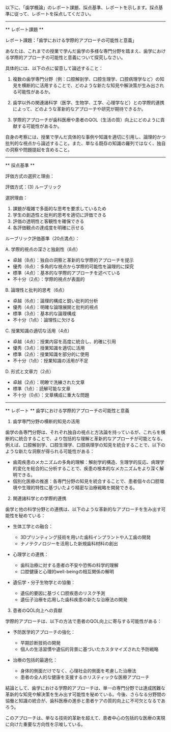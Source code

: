 以下に、「歯学概論」のレポート課題、採点基準、レポートを示します。採点基準に従って、レポートを採点してください。

---------------------------------------
** レポート課題 **

レポート課題：「歯学における学際的アプローチの可能性と意義」

あなたは、これまでの授業で学んだ歯学の多様な専門分野を踏まえ、歯学における学際的アプローチの可能性と意義について探究しなさい。

具体的には、以下の点に留意して論述すること：

1. 複数の歯学専門分野（例：口腔解剖学、口腔生理学、口腔病理学など）の知見を横断的に活用することで、どのような新たな知見や解決策が生み出される可能性があるか。

2. 歯学以外の関連諸科学（医学、生物学、工学、心理学など）との学際的連携によって、どのような革新的なアプローチや研究が期待できるか。

3. 学際的アプローチが歯科医療や患者のQOL（生活の質）向上にどのように貢献する可能性があるか。

自身の考察には、授業で学んだ具体的な事例や知識を適切に引用し、論理的かつ批判的な視点から論述すること。また、単なる既存の知識の羅列ではなく、独自の洞察や問題提起を含めること。

---------------------------------------
** 採点基準 **

評価方式の選択と理由：

評価方式：(3) ルーブリック

選択理由：
1. 課題が複雑で多面的な思考を要求しているため
2. 学生の創造性と批判的思考を適切に評価できる
3. 評価の透明性と客観性を確保できる
4. 各評価観点の達成度を明確に示せる

ルーブリック評価基準（20点満点）：

A. 学際的視点の深さと独創性（8点）
- 卓越（8点）：独自の洞察と革新的な学際的アプローチを提示
- 優秀（6点）：多角的な視点から学際的可能性を論理的に探究
- 標準（4点）：基本的な学際的アプローチを述べている
- 不十分（2点）：学際的視点が表面的

B. 論理性と批判的思考（6点）
- 卓越（6点）：論理的構成と鋭い批判的分析
- 優秀（4点）：明確な論理展開と批判的視点
- 標準（3点）：基本的な論理構成
- 不十分（1点）：論理性に欠ける

C. 授業知識の適切な活用（4点）
- 卓越（4点）：授業内容を高度に統合し、的確に引用
- 優秀（3点）：授業知識を適切に活用
- 標準（2点）：授業知識を部分的に使用
- 不十分（1点）：授業知識の活用が不足

D. 形式と文章力（2点）
- 卓越（2点）：明瞭で洗練された文章
- 標準（1点）：読解可能な文章
- 不十分（0点）：文章構成に重大な問題

---------------------------------------
** レポート **
歯学における学際的アプローチの可能性と意義

1. 歯学専門分野の横断的知見の活用

歯学の各専門分野は、それぞれ独自の視点と方法論を持っているが、これらを横断的に統合することで、より包括的な理解と革新的なアプローチが可能となる。例えば、口腔解剖学、口腔生理学、口腔病理学の知見を統合することで、以下のような新たな洞察が得られる可能性がある：

- 歯周疾患のメカニズムの多角的理解：解剖学的構造、生理学的反応、病理学的変化を総合的に分析することで、疾患の根本的なメカニズムをより深く解明できる。
- 個別化医療の推進：各専門分野の知見を統合することで、患者個々の口腔環境や生理的特性に基づいたより精密な治療戦略を開発できる。

2. 関連諸科学との学際的連携

歯学と他の科学分野との連携は、以下のような革新的なアプローチを生み出す可能性を秘めている：

- 生体工学との融合：
  * 3Dプリンティング技術を用いた歯科インプラントや人工歯の開発
  * ナノテクノロジーを活用した新規歯科材料の創出

- 心理学との連携：
  * 歯科治療に対する患者の不安や恐怖の科学的理解
  * 口腔健康と心理的well-beingの相互関係の解明

- 遺伝学・分子生物学との協働：
  * 遺伝的要因に基づく口腔疾患のリスク予測
  * 遺伝子治療を応用した歯科疾患の新たな治療法の開発

3. 患者のQOL向上への貢献

学際的アプローチは、以下の方法で患者のQOL向上に寄与する可能性がある：

- 予防医学的アプローチの強化：
  * 早期診断技術の開発
  * 個人の生活習慣や遺伝的背景に基づいたカスタマイズされた予防戦略

- 治療の包括的最適化：
  * 身体的側面だけでなく、心理社会的側面を考慮した治療法
  * 患者の全人的な健康を支援するホリスティックな医療アプローチ

結論として、歯学における学際的アプローチは、単一の専門分野では達成困難な革新的な知見や解決策を生み出す可能性を秘めている。今後、さらなる分野間の協働と知識の統合が、歯科医療の進歩と患者ケアの質的向上に不可欠となるであろう。

このアプローチは、単なる技術的革新を超えて、患者中心の包括的な医療の実現に向けた重要な方向性を示唆している。

